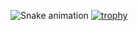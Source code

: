 ![Snake animation](https://github.com/{{your_username}}/{{your_username}}/blob/output/github-contribution-grid-snake.svg)
[![trophy](https://github-profile-trophy.vercel.app/?username=SigireddyBalasai)](https://github.com/ryo-ma/github-profile-trophy)
<!---
SigireddyBalasai/SigireddyBalasai is a ✨ special ✨ repository because its `README.md` (this file) appears on your GitHub profile.
You can click the Preview link to take a look at your changes.
--->
